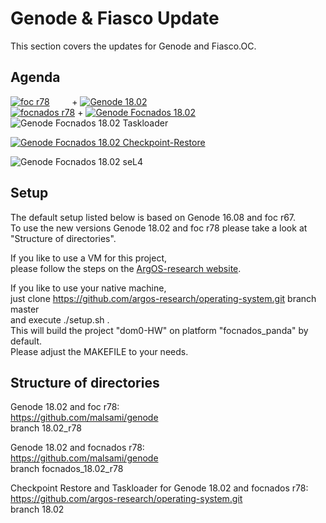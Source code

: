 # Genode & Fiasco Update

This section covers the updates for Genode and Fiasco.OC. 

## Agenda

<a href="https://github.com/malsami/foc/tree/r78"><img
		alt="foc r78"
		src="https://img.shields.io/badge/foc%20r78-done-brightgreen.svg?style=flat-square"></img></a> &nbsp;&nbsp;&nbsp;&nbsp;&nbsp;&nbsp;&nbsp;&nbsp;+
<a href="https://github.com/malsami/genode/tree/18.02_r78"><img
		alt="Genode 18.02"
		src="https://img.shields.io/badge/Genode%2018.02-done-brightgreen.svg?style=flat-square"></img></a>
<br>
<a href="https://github.com/malsami/foc/tree/focnados_r78"><img
		alt="focnados r78"
		src="https://img.shields.io/badge/focnados%20r78-done-brightgreen.svg?style=flat-square"></img></a> +
<a href="https://github.com/malsami/genode/tree/focnados_18.02_r78"><img
		alt="Genode Focnados 18.02"
		src="https://img.shields.io/badge/Genode%20Focnados%2018.02-done-brightgreen.svg?style=flat-square"></img></a>
<br>
<img alt="Genode Focnados 18.02 Taskloader"
		src="https://img.shields.io/badge/Genode%20Focnados%2018.02%20Taskloader-done-brightgreen.svg?style=flat-square"></img>

<a href="https://github.com/argos-research/genode-CheckpointRestore-SharedMemory/tree/fixing_restore-AR-18.02"><img
		alt="Genode Focnados 18.02 Checkpoint-Restore"
		src="https://img.shields.io/badge/Genode%2018.02%20Focnados%20r78%20Checkpoint%20Restore-incomplete%20/%20work%20in%20progress-orange.svg?style=flat-square"></img></a>

<img alt="Genode Focnados 18.02 seL4"
		src="https://img.shields.io/badge/Genode%2018.02%20seL4-future%20work-red.svg?style=flat-square"></img>


## Setup 
The default setup listed below is based on Genode 16.08 and foc r67.<br />
To use the new versions Genode 18.02 and foc r78 please take a look at "Structure of directories".

If you like to use a VM for this project,<br />
please follow the steps on the [ArgOS-research website](https://argos-research.github.io/documentation/install.html).

If you like to use your native machine,<br />
just clone https://github.com/argos-research/operating-system.git branch master<br />
and execute ./setup.sh .<br />
This will build the project "dom0-HW" on platform "focnados_panda" by default.<br />
Please adjust the MAKEFILE to your needs.

## Structure of directories
Genode 18.02 and foc r78:<br />
https://github.com/malsami/genode<br />
branch 18.02_r78

Genode 18.02 and focnados r78:<br />
https://github.com/malsami/genode<br />
branch focnados_18.02_r78

Checkpoint Restore and Taskloader for Genode 18.02 and focnados r78:<br />
https://github.com/argos-research/operating-system.git<br />
branch 18.02
